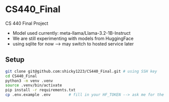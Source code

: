 # CS440_Final
CS 440 Final Project

- Model used currently: meta-llama/Llama-3.2-1B-Instruct
- We are still experimenting with models from HuggingFace 
- using sqlite for now --> may switch to hosted service later


## Setup

```bash
git clone git@github.com:shicky1223/CS440_Final.git # using SSH key 
cd CS440_Final
python3 -m venv .venv
source .venv/bin/activate
pip install -r requirements.txt
cp .env.example .env        # fill in your HF_TOKEN --> ask me for the HF_TOKEN or use your own and secret key
